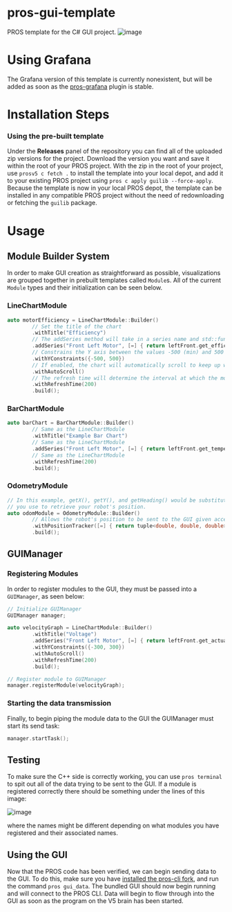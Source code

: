 # pros-gui-template
PROS template for the C# GUI project. 
![image](https://user-images.githubusercontent.com/36551149/124071337-c8e35c80-da04-11eb-999c-a1ccbff2fd30.png)

# Using Grafana
The Grafana version of this template is currently nonexistent, but will be added as soon as the [pros-grafana](https://github.com/BWHS-Robotics/pros-grafana) plugin is stable. 

# Installation Steps
### Using the pre-built template
Under the **Releases** panel of the repository you can find all of the uploaded zip versions for the project. Download the version you want and save it within the root of your PROS project. With the zip in the root of your project, use ``prosv5 c fetch .`` to install the template into your local depot, and add it to your existing PROS project using ``pros c apply guilib --force-apply``. Because the template is now in your local PROS depot, the template can be installed in any compatible PROS project without the need of redownloading or fetching the `guilib` package.
# Usage
## Module Builder System
In order to make GUI creation as straightforward as possible, visualizations are grouped together in prebuilt templates called ``Module``s. All of the current ``Module`` types and their initialization can be seen below. 
### LineChartModule
```cpp
auto motorEfficiency = LineChartModule::Builder()
        // Set the title of the chart
        .withTitle("Efficiency") 
        // The addSeries method will take in a series name and std::function to track
        .addSeries("Front Left Motor", [=] { return leftFront.get_efficiency(); }) 
        // Constrains the Y axis between the values -500 (min) and 500 (max)
        .withYConstraints({-500, 500})
        // If enabled, the chart will automatically scroll to keep up with data as it is streamed in. 
        .withAutoScroll()
        // The refresh time will determine the interval at which the module will send its data to the GUI. 
        .withRefreshTime(200)
        .build();
```
### BarChartModule
```cpp
auto barChart = BarChartModule::Builder()
        // Same as the LineChartModule
        .withTitle("Example Bar Chart")
        // Same as the LineChartModule
        .addSeries("Front Left Motor", [=] { return leftFront.get_temperature(); })
        // Same as the LineChartModule
        .withRefreshTime(200)
        .build();
```
### OdometryModule
```cpp
// In this example, getX(), getY(), and getHeading() would be substituted for whatever 
// you use to retrieve your robot's position. 
auto odomModule = OdometryModule::Builder()
        // Allows the robot's position to be sent to the GUI given access to its x, y, and heading
        .withPositionTracker([=] { return tuple<double, double, double>(getX(), getY(), getHeading()); })
        .build();
```
## GUIManager
### Registering Modules
In order to register modules to the GUI, they must be passed into a ``GUIManager``, as seen below:
```cpp
// Initialize GUIManager
GUIManager manager;

auto velocityGraph = LineChartModule::Builder()
        .withTitle("Voltage")
        .addSeries("Front Left Motor", [=] { return leftFront.get_actual_velocity(); })
        .withYConstraints({-300, 300})
        .withAutoScroll()
        .withRefreshTime(200)
        .build();

// Register module to GUIManager
manager.registerModule(velocityGraph);
```
### Starting the data transmission 
Finally, to begin piping the module data to the GUI the GUIManager must start its send task:
```cpp
manager.startTask();
```
## Testing 
To make sure the C++ side is correctly working, you can use ``pros terminal`` to spit out all of the data trying to be sent to the GUI. If a module is registered correctly there should be something under the lines of this image:

![image](https://user-images.githubusercontent.com/36551149/124072257-25934700-da06-11eb-940b-26cfa30c1d65.png)

where the names might be different depending on what modules you have registered and their associated names.

## Using the GUI
Now that the PROS code has been verified, we can begin sending data to the GUI. To do this, make sure you have [installed the pros-cli fork](https://github.com/BWHS-Robotics/pros-cli), and run the command ``pros gui_data``. The bundled GUI should now begin running and will connect to the PROS CLI. Data will begin to flow through into the GUI as soon as the program on the V5 brain has been started.

